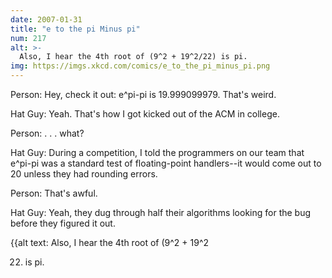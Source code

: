 ```yaml
---
date: 2007-01-31
title: "e to the pi Minus pi"
num: 217
alt: >-
  Also, I hear the 4th root of (9^2 + 19^2/22) is pi.
img: https://imgs.xkcd.com/comics/e_to_the_pi_minus_pi.png
---
```

Person: Hey, check it out: e^pi-pi is 19.999099979. That's weird.

Hat Guy: Yeah. That's how I got kicked out of the ACM in college.

Person: . . . what?

Hat Guy: During a competition, I told the programmers on our team that e^pi-pi was a standard test of floating-point handlers--it would come out to 20 unless they had rounding errors.

Person: That's awful.

Hat Guy: Yeah, they dug through half their algorithms looking for the bug before they figured it out.

{{alt text: Also, I hear the 4th root of (9^2 + 19^2

22) is pi.